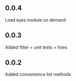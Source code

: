 0.0.4
-----
Load eyes module on demand

0.0.3
-----
Added filter + unit tests + fixes

0.0.2
-----
Added convenience list methods

